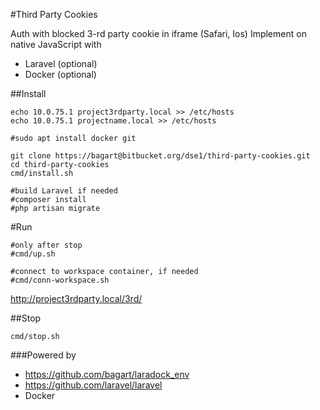 #Third Party Cookies

Auth with blocked 3-rd party cookie in iframe (Safari, Ios)
Implement on native JavaScript
with
- Laravel (optional)
- Docker (optional)

##Install
```
echo 10.0.75.1 project3rdparty.local >> /etc/hosts
echo 10.0.75.1 projectname.local >> /etc/hosts

#sudo apt install docker git

git clone https://bagart@bitbucket.org/dse1/third-party-cookies.git
cd third-party-cookies
cmd/install.sh

#build Laravel if needed
#composer install
#php artisan migrate
```

#Run
```
#only after stop
#cmd/up.sh

#connect to workspace container, if needed
#cmd/conn-workspace.sh
```
http://project3rdparty.local/3rd/


##Stop
```
cmd/stop.sh
```

###Powered by
 
- https://github.com/bagart/laradock_env
- https://github.com/laravel/laravel
- Docker

